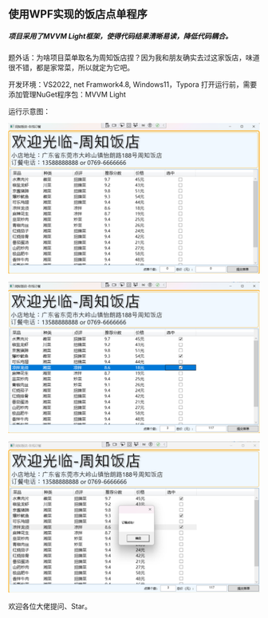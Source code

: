## 使用WPF实现的饭店点单程序

##### 项目采用了MVVM Light框架，使得代码结果清晰易读，降低代码耦合。

题外话：为啥项目菜单取名为周知饭店捏？因为我和朋友确实去过这家饭店，味道很不错，都是家常菜，所以就定为它吧。

开发环境：VS2022, net Framwork4.8, Windows11，Typora
打开运行前，需要添加管理NuGet程序包：MVVM Light

运行示意图：

![1717668601524](README.assets/1717668601524.png)

![1717668791497](README.assets/1717668791497.png)

![1717668806274](README.assets/1717668806274.png)

欢迎各位大佬提问、Star。
